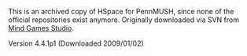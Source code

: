 This is an archived copy of HSpace for PennMUSH, since none of the official repositories exist anymore. Originally downloaded via SVN from [Mind Games Studio](http://mindgames-studio.com).

Version 4.4.1p1 (Downloaded 2009/01/02)